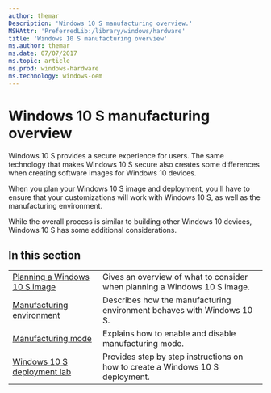 ```yaml
---
author: themar
Description: 'Windows 10 S manufacturing overview.'
MSHAttr: 'PreferredLib:/library/windows/hardware'
title: 'Windows 10 S manufacturing overview'
ms.author: themar
ms.date: 07/07/2017
ms.topic: article
ms.prod: windows-hardware
ms.technology: windows-oem
---
```


# Windows 10 S manufacturing overview

Windows 10 S provides a secure experience for users. The same technology that makes Windows 10 S secure also creates some differences when creating software images for Windows 10 devices.

When you plan your Windows 10 S image and deployment, you'll have to ensure that your customizations will work with Windows 10 S, as well as the manufacturing environment.

While the overall process is similar to building other Windows 10 devices, Windows 10 S has some additional considerations.

## In this section

| | |
| ----- | ----- |
| [Planning a Windows 10 S image](windows-10-s-planning.md) | Gives an overview of what to consider when planning a Windows 10 S image. |
| [Manufacturing environment](windows-10-s-manufacturing-considerations.md) | Describes how the manufacturing environment behaves with Windows 10 S. |
| [Manufacturing mode](windows-10-s-manufacturing-mode.md) | Explains how to enable and disable manufacturing mode. |
| [Windows 10 S deployment lab](windows-10-s-deployment-sxs.md) | Provides step by step instructions on how to create a Windows 10 S deployment. |